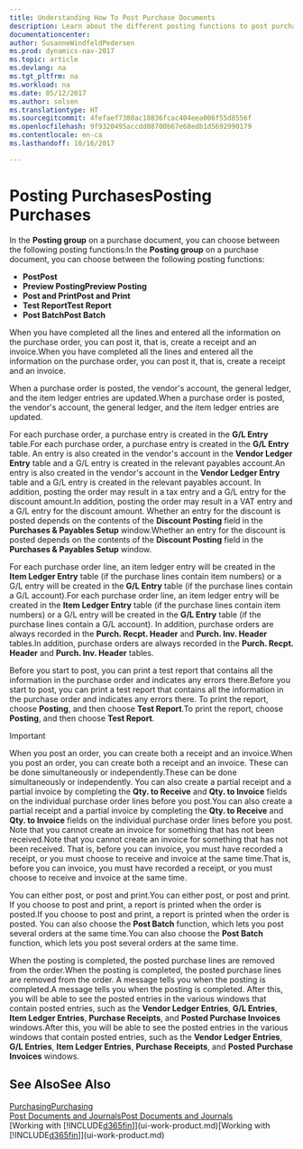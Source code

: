 ```yaml
---
title: Understanding How To Post Purchase Documents
description: Learn about the different posting functions to post purchase documents.
documentationcenter: 
author: SusanneWindfeldPedersen
ms.prod: dynamics-nav-2017
ms.topic: article
ms.devlang: na
ms.tgt_pltfrm: na
ms.workload: na
ms.date: 05/12/2017
ms.author: solsen
ms.translationtype: HT
ms.sourcegitcommit: 4fefaef7380ac10836fcac404eea006f55d8556f
ms.openlocfilehash: 9f9320495accdd08700b67e68edb1d5692990179
ms.contentlocale: en-ca
ms.lasthandoff: 10/16/2017

---
```

# <a name="posting-purchases"></a><span data-ttu-id="77a4e-103">Posting Purchases</span><span class="sxs-lookup"><span data-stu-id="77a4e-103">Posting Purchases</span></span>
<span data-ttu-id="77a4e-104">In the **Posting group** on a purchase document, you can choose between the following posting functions:</span><span class="sxs-lookup"><span data-stu-id="77a4e-104">In the **Posting group** on a purchase document, you can choose between the following posting functions:</span></span>

* <span data-ttu-id="77a4e-105">**Post**</span><span class="sxs-lookup"><span data-stu-id="77a4e-105">**Post**</span></span>
* <span data-ttu-id="77a4e-106">**Preview Posting**</span><span class="sxs-lookup"><span data-stu-id="77a4e-106">**Preview Posting**</span></span>
* <span data-ttu-id="77a4e-107">**Post and Print**</span><span class="sxs-lookup"><span data-stu-id="77a4e-107">**Post and Print**</span></span>
* <span data-ttu-id="77a4e-108">**Test Report**</span><span class="sxs-lookup"><span data-stu-id="77a4e-108">**Test Report**</span></span>
* <span data-ttu-id="77a4e-109">**Post Batch**</span><span class="sxs-lookup"><span data-stu-id="77a4e-109">**Post Batch**</span></span>

<span data-ttu-id="77a4e-110">When you have completed all the lines and entered all the information on the purchase order, you can post it, that is, create a receipt and an invoice.</span><span class="sxs-lookup"><span data-stu-id="77a4e-110">When you have completed all the lines and entered all the information on the purchase order, you can post it, that is, create a receipt and an invoice.</span></span>

<span data-ttu-id="77a4e-111">When a purchase order is posted, the vendor's account, the general ledger, and the item ledger entries are updated.</span><span class="sxs-lookup"><span data-stu-id="77a4e-111">When a purchase order is posted, the vendor's account, the general ledger, and the item ledger entries are updated.</span></span>

<span data-ttu-id="77a4e-112">For each purchase order, a purchase entry is created in the **G/L Entry** table.</span><span class="sxs-lookup"><span data-stu-id="77a4e-112">For each purchase order, a purchase entry is created in the **G/L Entry** table.</span></span> <span data-ttu-id="77a4e-113">An entry is also created in the vendor's account in the **Vendor Ledger Entry** table and a G/L entry is created in the relevant payables account.</span><span class="sxs-lookup"><span data-stu-id="77a4e-113">An entry is also created in the vendor's account in the **Vendor Ledger Entry** table and a G/L entry is created in the relevant payables account.</span></span> <span data-ttu-id="77a4e-114">In addition, posting the order may result in a tax entry and a G/L entry for the discount amount.</span><span class="sxs-lookup"><span data-stu-id="77a4e-114">In addition, posting the order may result in a VAT entry and a G/L entry for the discount amount.</span></span> <span data-ttu-id="77a4e-115">Whether an entry for the discount is posted depends on the contents of the **Discount Posting** field in the **Purchases & Payables Setup** window.</span><span class="sxs-lookup"><span data-stu-id="77a4e-115">Whether an entry for the discount is posted depends on the contents of the **Discount Posting** field in the **Purchases & Payables Setup** window.</span></span>

<span data-ttu-id="77a4e-116">For each purchase order line, an item ledger entry will be created in the **Item Ledger Entry** table (if the purchase lines contain item numbers) or a G/L entry will be created in the **G/L Entry** table (if the purchase lines contain a G/L account).</span><span class="sxs-lookup"><span data-stu-id="77a4e-116">For each purchase order line, an item ledger entry will be created in the **Item Ledger Entry** table (if the purchase lines contain item numbers) or a G/L entry will be created in the **G/L Entry** table (if the purchase lines contain a G/L account).</span></span> <span data-ttu-id="77a4e-117">In addition, purchase orders are always recorded in the **Purch. Recpt. Header** and **Purch. Inv. Header** tables.</span><span class="sxs-lookup"><span data-stu-id="77a4e-117">In addition, purchase orders are always recorded in the **Purch. Recpt. Header** and **Purch. Inv. Header** tables.</span></span>

<span data-ttu-id="77a4e-118">Before you start to post, you can print a test report that contains all the information in the purchase order and indicates any errors there.</span><span class="sxs-lookup"><span data-stu-id="77a4e-118">Before you start to post, you can print a test report that contains all the information in the purchase order and indicates any errors there.</span></span> <span data-ttu-id="77a4e-119">To print the report, choose **Posting**, and then choose **Test Report**.</span><span class="sxs-lookup"><span data-stu-id="77a4e-119">To print the report, choose **Posting**, and then choose **Test Report**.</span></span>

> [!IMPORTANT]  
>   <span data-ttu-id="77a4e-120">When you post an order, you can create both a receipt and an invoice.</span><span class="sxs-lookup"><span data-stu-id="77a4e-120">When you post an order, you can create both a receipt and an invoice.</span></span> <span data-ttu-id="77a4e-121">These can be done simultaneously or independently.</span><span class="sxs-lookup"><span data-stu-id="77a4e-121">These can be done simultaneously or independently.</span></span> <span data-ttu-id="77a4e-122">You can also create a partial receipt and a partial invoice by completing the **Qty. to Receive** and **Qty. to Invoice** fields on the individual purchase order lines before you post.</span><span class="sxs-lookup"><span data-stu-id="77a4e-122">You can also create a partial receipt and a partial invoice by completing the **Qty. to Receive** and **Qty. to Invoice** fields on the individual purchase order lines before you post.</span></span> <span data-ttu-id="77a4e-123">Note that you cannot create an invoice for something that has not been received.</span><span class="sxs-lookup"><span data-stu-id="77a4e-123">Note that you cannot create an invoice for something that has not been received.</span></span> <span data-ttu-id="77a4e-124">That is, before you can invoice, you must have recorded a receipt, or you must choose to receive and invoice at the same time.</span><span class="sxs-lookup"><span data-stu-id="77a4e-124">That is, before you can invoice, you must have recorded a receipt, or you must choose to receive and invoice at the same time.</span></span>

<span data-ttu-id="77a4e-125">You can either post, or post and print.</span><span class="sxs-lookup"><span data-stu-id="77a4e-125">You can either post, or post and print.</span></span> <span data-ttu-id="77a4e-126">If you choose to post and print, a report is printed when the order is posted.</span><span class="sxs-lookup"><span data-stu-id="77a4e-126">If you choose to post and print, a report is printed when the order is posted.</span></span> <span data-ttu-id="77a4e-127">You can also choose the **Post Batch** function, which lets you post several orders at the same time.</span><span class="sxs-lookup"><span data-stu-id="77a4e-127">You can also choose the **Post Batch** function, which lets you post several orders at the same time.</span></span>

<span data-ttu-id="77a4e-128">When the posting is completed, the posted purchase lines are removed from the order.</span><span class="sxs-lookup"><span data-stu-id="77a4e-128">When the posting is completed, the posted purchase lines are removed from the order.</span></span> <span data-ttu-id="77a4e-129">A message tells you when the posting is completed.</span><span class="sxs-lookup"><span data-stu-id="77a4e-129">A message tells you when the posting is completed.</span></span> <span data-ttu-id="77a4e-130">After this, you will be able to see the posted entries in the various windows that contain posted entries, such as the **Vendor Ledger Entries**, **G/L Entries**, **Item Ledger Entries**, **Purchase Receipts**, and **Posted Purchase Invoices** windows.</span><span class="sxs-lookup"><span data-stu-id="77a4e-130">After this, you will be able to see the posted entries in the various windows that contain posted entries, such as the **Vendor Ledger Entries**, **G/L Entries**, **Item Ledger Entries**, **Purchase Receipts**, and **Posted Purchase Invoices** windows.</span></span>

## <a name="see-also"></a><span data-ttu-id="77a4e-131">See Also</span><span class="sxs-lookup"><span data-stu-id="77a4e-131">See Also</span></span>
[<span data-ttu-id="77a4e-132">Purchasing</span><span class="sxs-lookup"><span data-stu-id="77a4e-132">Purchasing</span></span>](purchasing-manage-purchasing.md)  
[<span data-ttu-id="77a4e-133">Post Documents and Journals</span><span class="sxs-lookup"><span data-stu-id="77a4e-133">Post Documents and Journals</span></span>](ui-post-documents-journals.md)  
<span data-ttu-id="77a4e-134">[Working with [!INCLUDE[d365fin](includes/d365fin_md.md)]](ui-work-product.md)</span><span class="sxs-lookup"><span data-stu-id="77a4e-134">[Working with [!INCLUDE[d365fin](includes/d365fin_md.md)]](ui-work-product.md)</span></span>


